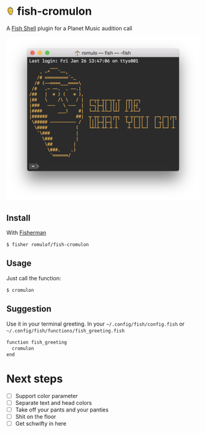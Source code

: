 <style>
  img[alt=icon] { height: .75em; }
</style>
[Fish Shell]: https://fishshell.com
[Fisherman]: https://fisherman.github.io/
[icon]: images/cromulon-icon.png "Cromulon icon"
[screenshot]: images/screenshot.png "Screenshot"

# ![icon] fish-cromulon

A [Fish Shell] plugin for a Planet Music audition call

![screenshot]

## Install

With [Fisherman]

```shell
$ fisher romulof/fish-cromulon
```

## Usage

Just call the function:

```shell
$ cromulon
```

## Suggestion

Use it in your terminal greeting. In your `~/.config/fish/config.fish` or `~/.config/fish/functions/fish_greeting.fish`

```fish
function fish_greeting
  cromulon
end
```

# Next steps

- [ ] Support color parameter
- [ ] Separate text and head colors
- [ ] Take off your pants and your panties
- [ ] Shit on the floor
- [ ] Get schwifty in here